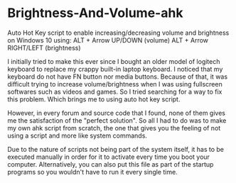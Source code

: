# Brightness-And-Volume-ahk

Auto Hot Key script to enable increasing/decreasing volume and brightness on Windows 10 using:
ALT + Arrow UP/DOWN (volume)
ALT + Arrow RIGHT/LEFT (brightness)

I initially tried to make this ever since I bought an older model of logitech keyboard to replace my crappy built-in laptop keyboard. I noticed that my keyboard do not have FN button nor media buttons. Because of that, it was difficult trying to increase volume/brightness when I was using fullscreen softwares such as videos and games. So I tried searching for a way to fix this problem. Which brings me to using auto hot key script.

However, in every forum and source code that I found, none of them gives me the satisfaction of the "perfect solution". So all I had to do was to make my own ahk script from scratch, the one that gives you the feeling of not using a script and more like system commands.

Due to the nature of scripts not being part of the system itself, it has to be executed manually in order for it to activate every time you boot your computer. Alternatively, you can also put this file as part of the startup programs so you wouldn't have to run it every single time.
